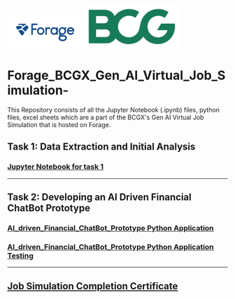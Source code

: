 <p>
<img src="https://github.com/ADVAIT135/Forage_BCGX_Gen_AI_Virtual_Job_Simulation-/blob/f8817969c667dddc33502a889a1095ce936d1750/Forage.PNG?raw=True" alt="Forage" >
<img src="https://github.com/ADVAIT135/Forage_BCGX_Gen_AI_Virtual_Job_Simulation-/blob/f8817969c667dddc33502a889a1095ce936d1750/BCG_MONOGRAM_RGB_GREEN.png?raw=true" height = 100px  alt="CommonWealth Bank" >
</p>

# Forage_BCGX_Gen_AI_Virtual_Job_Simulation-
This Repository consists of all the Jupyter Notebook (.ipynb) files, python files, excel sheets which are a part of the BCGX's Gen AI Virtual Job Simulation that is hosted on Forage.

## Task 1: Data Extraction and Initial Analysis
### [Jupyter Notebook for task 1](https://github.com/Forage_BCGX_Gen_AI_Virtual_Job_Simulation-/blob/f8817969c667dddc33502a889a1095ce936d1750/Task%201%3A%20Data%20Extraction%20and%20Initial%20Analysis/Forage%20BCGX%20Gen%20AI%20Task%201%20Data%20Extraction%20and%20Initial%20Analysis.ipynb)
<hr>

## Task 2: Developing an AI Driven Financial ChatBot Prototype
### [AI_driven_Financial_ChatBot_Prototype Python Application](https://github.com/ADVAIT135/Forage_BCGX_Gen_AI_Virtual_Job_Simulation-/blob/f8817969c667dddc33502a889a1095ce936d1750/Task%202%3A%20Developing%20a%20AI%20driven%20Financial%20Chatbot%20Prototype/AI_driven_Financial_ChatBot_Prototype.py)

### [AI_driven_Financial_ChatBot_Prototype Python Application Testing](https://github.com/ADVAIT135/Forage_BCGX_Gen_AI_Virtual_Job_Simulation-/blob/f8817969c667dddc33502a889a1095ce936d1750/Task%202%3A%20Developing%20a%20AI%20driven%20Financial%20Chatbot%20Prototype/Testing%20of%20AI%20Driven%20Financial%20Chatbot%20Prototype.ipynb)
<hr>

## [Job Simulation Completion Certificate](https://forage-uploads-prod.s3.amazonaws.com/completion-certificates/BCG%20/gabev3vXhuACr48eb_BCG_xE64vpBBYjF5QycC2_1725863302370_completion_certificate.pdf)
